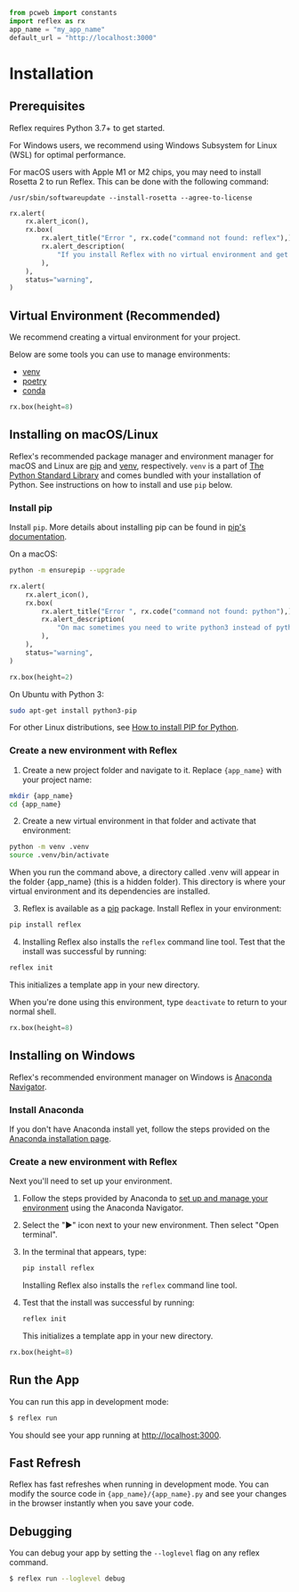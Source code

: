 ```python exec
from pcweb import constants
import reflex as rx
app_name = "my_app_name"
default_url = "http://localhost:3000"
```

# Installation

## Prerequisites

Reflex requires Python 3.7+ to get started.

For Windows users, we recommend using Windows Subsystem for Linux (WSL) for optimal performance.

For macOS users with Apple M1 or M2 chips, you may need to install Rosetta 2 to run Reflex. 
This can be done with the following command:
    
`/usr/sbin/softwareupdate --install-rosetta --agree-to-license`


```python eval
rx.alert(
    rx.alert_icon(),
    rx.box(
        rx.alert_title("Error ", rx.code("command not found: reflex"),),
        rx.alert_description(
            "If you install Reflex with no virtual environment and get this error it means your PATH cannot find the reflex package. A virtual environment should solve this problem.",
        ),
    ),
    status="warning",
)
```


## Virtual Environment (Recommended)

We recommend creating a virtual environment for your project.

Below are some tools you can use to manage environments:

- [venv]({constants.VENV_URL})
- [poetry]({constants.POETRY_URL})
- [conda]({constants.CONDA_URL})

```python eval
rx.box(height=8)
```



## Installing on macOS/Linux

Reflex's recommended package manager and environment manager for macOS and Linux are [pip]({constants.PIP_URL}) and [venv]({constants.VENV_URL}), respectively. `venv` is a part of [The Python Standard Library]({constants.PYTHON_STANDARD_LIBRARY}) and comes bundled with your installation of Python. See instructions on how to install and use `pip` below.


### Install pip

Install `pip`. More details about installing pip can be found in [pip's documentation]({constants.PIP_DOCS}).

On a macOS:

```bash
python -m ensurepip --upgrade
```

```python eval
rx.alert(
    rx.alert_icon(),
    rx.box(
        rx.alert_title("Error ", rx.code("command not found: python"),),
        rx.alert_description(
            "On mac sometimes you need to write python3 instead of python",
        ),
    ),
    status="warning",
)
```

```python eval
rx.box(height=2)
```

On Ubuntu with Python 3:

```bash
sudo apt-get install python3-pip
```

For other Linux distributions, see [How to install PIP for Python]({constants.HOW_TO_INSTALL_PIP}).




### Create a new environment with Reflex

1. Create a new project folder and navigate to it. Replace `{app_name}` with your project name:

```bash
mkdir {app_name}
cd {app_name}
```

2. Create a new virtual environment in that folder and activate that environment:

```bash
python -m venv .venv
source .venv/bin/activate
```

When you run the command above, a directory called .venv will appear in the folder {app_name} (this is a hidden folder). This directory is where your virtual environment and its dependencies are installed.



3. Reflex is available as a [pip](constants.PIP_URL) package. Install Reflex in your environment:

```bash
pip install reflex
```

4. Installing Reflex also installs the `reflex` command line tool. Test that the install was successful by running:

```bash
reflex init
```

This initializes a template app in your new directory.

When you're done using this environment, type `deactivate` to return to your normal shell.





```python eval
rx.box(height=8)
```

## Installing on Windows

Reflex's recommended environment manager on Windows is [Anaconda Navigator]({constants.ANACONDA_URL}).


### Install Anaconda

If you don't have Anaconda install yet, follow the steps provided on the [Anaconda installation page]({constants.ANACONDA_INSTALLATION}).


### Create a new environment with Reflex

Next you'll need to set up your environment.

 1. Follow the steps provided by Anaconda to [set up and manage your environment]({constants.ANACONDA_SETUP_ENVIRONMENT}) using the Anaconda Navigator.

 2. Select the "▶" icon next to your new environment. Then select "Open terminal".

 3. In the terminal that appears, type:
    ```bash
    pip install reflex
    ```
    Installing Reflex also installs the `reflex` command line tool. 
  
 4. Test that the install was successful by running:
    ```bash
    reflex init
    ```
    This initializes a template app in your new directory.



```python eval
rx.box(height=8)
```



## Run the App

You can run this app in development mode:

```bash
$ reflex run
```

You should see your app running at [http://localhost:3000](http://localhost:3000).


## Fast Refresh

Reflex has fast refreshes when running in development mode. You can modify the source code in `{app_name}/{app_name}.py` and see your changes in the browser instantly when you save your code.

## Debugging

You can debug your app by setting the `--loglevel` flag on any reflex command.

```bash
$ reflex run --loglevel debug
```
